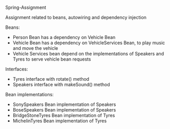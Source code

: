 Spring-Assignment

Assignment related to beans, autowiring and dependency injection

Beans:
- Person Bean has a dependency on Vehicle Bean
- Vehicle Bean has a dependency on VehicleServices Bean, to play music and move the vehicle
- Vehicle Services bean depend on the implementations of Speakers and Tyres to serve vehicle bean requests

Interfaces:
- Tyres interface with rotate() method
- Speakers interface with makeSound() method

Bean implementations:
- SonySpeakers Bean implementation of Speakers
- BoseSpeakers Bean implementation of Speakers
- BridgeStoneTyres Bean implementation of Tyres
- MichelinTyres Bean implementation of Tyres
